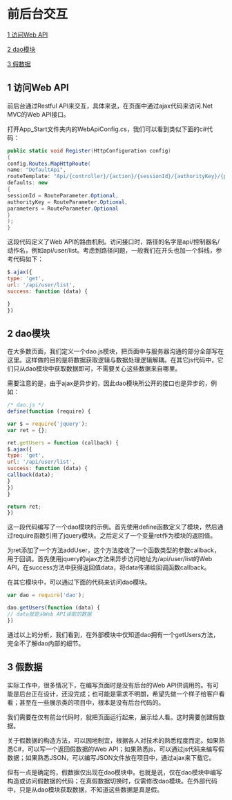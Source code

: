 # 前后台交互
[1  访问Web API](#user-content-1--访问Web-API)

[2  dao模块](#user-content-2--dao模块)

[3  假数据](#user-content-3--假数据)

##  1  访问Web API

前后台通过Restful API来交互，具体来说，在页面中通过ajax代码来访问.Net MVC的Web API接口。

打开App_Start文件夹内的WebApiConfig.cs，我们可以看到类似下面的c#代码：

```c#
public static void Register(HttpConfiguration config)
{
config.Routes.MapHttpRoute(
name: "DefaultApi",
routeTemplate: "Api/{controller}/{action}/{sessionId}/{authorityKey}/{parameters}",
defaults: new
{
sessionId = RouteParameter.Optional,
authorityKey = RouteParameter.Optional,
parameters = RouteParameter.Optional
}
);
}
```

这段代码定义了Web API的路由机制。访问接口时，路径的名字是api/控制器名/动作名，例如api/user/list。考虑到路径问题，一般我们在开头也加一个斜线，参考代码如下：

```javascript
$.ajax({
type: 'get',
url: '/api/user/list',
success: function (data) {

}
})
```

##  2  dao模块

在大多数页面，我们定义一个dao.js模块，把页面中与服务器沟通的部分全部写在这里。这样做的目的是将数据获取逻辑与数据处理逻辑解耦。在其它js代码中，它们只从dao模块中获取数据即可，不需要关心这些数据来自哪里。

需要注意的是，由于ajax是异步的，因此dao模块所公开的接口也是异步的，例如：

```javascript
/* dao.js */
define(function (require) {

var $ = require('jquery');
var ret = {};

ret.getUsers = function (callback) {
$.ajax({
type: 'get',
url: '/api/user/list',
success: function (data) {
callback(data);
}
})
}

return ret;
})
```

这一段代码编写了一个dao模块的示例。首先使用define函数定义了模块，然后通过require函数引用了jquery模块。之后定义了一个变量ret作为模块的返回值。

为ret添加了一个方法addUser，这个方法接收了一个函数类型的参数callback，用于回调。首先使用jquery的ajax方法来异步访问地址为/api/user/list的Web API，在success方法中获得返回值data，将data传递给回调函数callback。

在其它模块中，可以通过下面的代码来访问dao模块。

```javascript
var dao = require('dao');

dao.getUsers(function (data) {
// data就是从Web API读取的数据
})
```

通过以上的分析，我们看到，在外部模块中仅知道dao拥有一个getUsers方法，完全不了解dao内部的细节。



##  3  假数据

实际工作中，很多情况下，在编写页面时是没有后台的Web API供调用的。有可能是后台正在设计，还没完成；也可能是需求不明朗，希望先做一个样子给客户看看；甚至在一些展示类的项目中，根本是没有后台代码的。

我们需要在仅有前台代码时，就把页面运行起来，展示给人看。这时需要创建假数据。

关于假数据的构造方法，可以因地制宜，根据各人对技术的熟悉程度而定。如果熟悉C#，可以写一个返回假数据的Web API；如果熟悉js，可以通过js代码来编写假数据；如果熟悉JSON，可以编写JSON文件放在项目中，通过ajax来下载它。

但有一点是确定的，假数据仅出现在dao模块中。也就是说，仅在dao模块中编写构造或访问假数据的代码；在真假数据切换时，仅需修改dao模块。在外部代码中，只是从dao模块获取数据，不知道这些数据是真是假。
